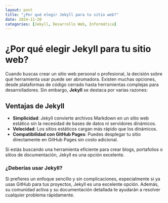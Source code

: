 ```yaml
---
layout: post
title: "¿Por qué elegir Jekyll para tu sitio web?"
date: 2024-11-20
categories: [Jekyll, Desarrollo Web, Informática]
---
```


# ¿Por qué elegir Jekyll para tu sitio web?

Cuando buscas crear un sitio web personal o profesional, la decisión sobre qué herramienta usar puede ser abrumadora. Existen muchas opciones, desde plataformas de código cerrado hasta herramientas complejas para desarrolladores. Sin embargo, **Jekyll** se destaca por varias razones:

## Ventajas de Jekyll

- **Simplicidad**: Jekyll convierte archivos Markdown en un sitio web estático sin la necesidad de bases de datos ni servidores dinámicos.
- **Velocidad**: Los sitios estáticos cargan más rápido que los dinámicos.
- **Compatibilidad con GitHub Pages**: Puedes desplegar tu sitio directamente en GitHub Pages sin costo adicional.

Si estás buscando una herramienta eficiente para crear blogs, portafolios o sitios de documentación, Jekyll es una opción excelente.

### ¿Deberías usar Jekyll?

Si prefieres un enfoque sencillo y sin complicaciones, especialmente si ya usas GitHub para tus proyectos, Jekyll es una excelente opción. Además, su comunidad activa y su documentación detallada te ayudarán a resolver cualquier problema rápidamente.

